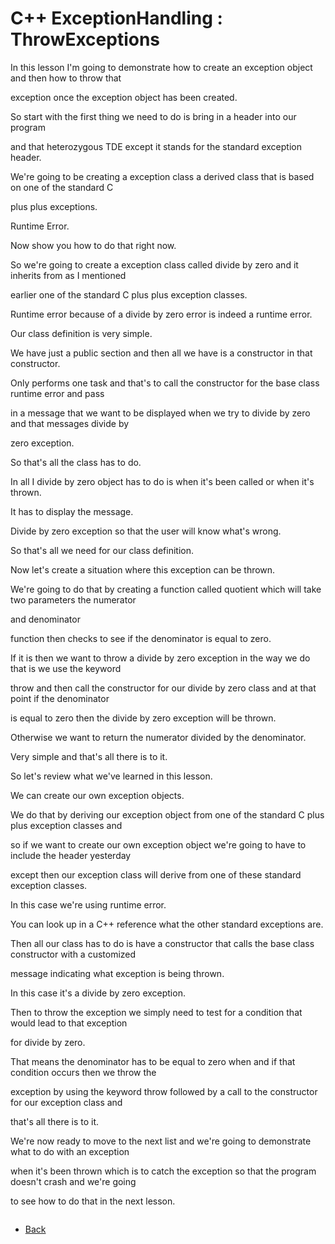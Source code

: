 # C++ ExceptionHandling : ThrowExceptions
In this lesson I'm going to demonstrate how to create an exception object and then how to throw that

exception once the exception object has been created.

So start with the first thing we need to do is bring in a header into our program

and that heterozygous TDE except it stands for the standard exception header.

We're going to be creating a exception class a derived class that is based on one of the standard C

plus plus exceptions.

Runtime Error.

Now show you how to do that right now.

So we're going to create a exception class called divide by zero and it inherits from as I mentioned

earlier one of the standard C plus plus exception classes.

Runtime error because of a divide by zero error is indeed a runtime error.

Our class definition is very simple.

We have just a public section and then all we have is a constructor in that constructor.

Only performs one task and that's to call the constructor for the base class runtime error and pass

in a message that we want to be displayed when we try to divide by zero and that messages divide by

zero exception.

So that's all the class has to do.

In all I divide by zero object has to do is when it's been called or when it's thrown.

It has to display the message.

Divide by zero exception so that the user will know what's wrong.

So that's all we need for our class definition.

Now let's create a situation where this exception can be thrown.

We're going to do that by creating a function called quotient which will take two parameters the numerator

and denominator

function then checks to see if the denominator is equal to zero.

If it is then we want to throw a divide by zero exception in the way we do that is we use the keyword

throw and then call the constructor for our divide by zero class and at that point if the denominator

is equal to zero then the divide by zero exception will be thrown.

Otherwise we want to return the numerator divided by the denominator.

Very simple and that's all there is to it.

So let's review what we've learned in this lesson.

We can create our own exception objects.

We do that by deriving our exception object from one of the standard C plus plus exception classes and

so if we want to create our own exception object we're going to have to include the header yesterday

except then our exception class will derive from one of these standard exception classes.

In this case we're using runtime error.

You can look up in a C++ reference what the other standard exceptions are.

Then all our class has to do is have a constructor that calls the base class constructor with a customized

message indicating what exception is being thrown.

In this case it's a divide by zero exception.

Then to throw the exception we simply need to test for a condition that would lead to that exception

for divide by zero.

That means the denominator has to be equal to zero when and if that condition occurs then we throw the

exception by using the keyword throw followed by a call to the constructor for our exception class and

that's all there is to it.

We're now ready to move to the next list and we're going to demonstrate what to do with an exception

when it's been thrown which is to catch the exception so that the program doesn't crash and we're going

to see how to do that in the next lesson.


```cpp
```
- [Back](./README.MD)

